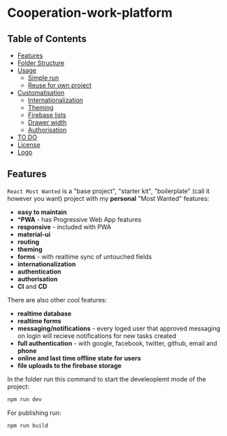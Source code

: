 # Cooperation-work-platform

## Table of Contents

- [Features](#features)
- [Folder Structure](#folder-structure)
- [Usage](#usage)
  - [Simple run](#simple-run)
  - [Reuse for own project](#reuse-for-own-project)
- [Customatisation](#customatisation)
  - [Internationalization](#internationalization)
  - [Theming](#theming)
  - [Firebase lists](#firebase-lists)
  - [Drawer width](#drawer-width)
  - [Authorisation](#authorisation)
- [TO DO](#to-do)
- [License](#license)
- [Logo](#logo)

## Features

`React Most Wanted` is a "base project", "starter kit", "boilerplate" (call it however you want) project with my **personal** "Most Wanted" features:
* **easy to maintain**
* ***PWA** - has Progressive Web App features
* **responsive** - included with PWA
* **material-ui**
* **routing**
* **theming**
* **forms** - with realtime sync of untouched fields
* **internationalization**
* **authentication**
* **authorisation**
* **CI** and **CD**

There are also other cool features:
* **realtime database**
* **realtime forms**
* **messaging/notifications** - every loged user that approved messaging on login will recieve notifications for new tasks created
* **full authentication** - with google, facebook, twitter, github, email and **phone**
* **online and last time offline state for users**
* **file uploads to the firebase storage**

In the folder run this command to start the develeoplemt mode of the project:

```js
npm run dev
```

For publishing run:

```js
npm run build